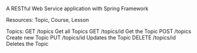 A RESTful Web Service application with Spring Framework

Resources: Topic, Course, Lesson

Topics:
	GET		/topics		Get all Topics
 	GET		/topics/id	Get the Topic
  	POST	/topics		Create new Topic
   	PUT		/topics/id	Updates the Topic
    	DELETE	/topics/id	Deletes the Topic
	
